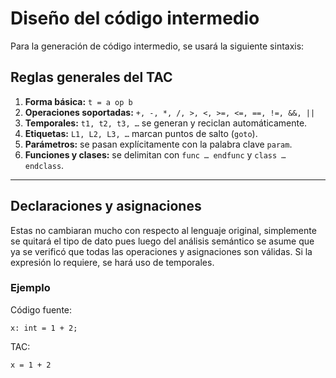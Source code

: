 # Diseño del código intermedio

Para la generación de código intermedio, se usará la siguiente sintaxis: 


## Reglas generales del TAC

1. **Forma básica:** `t = a op b`
2. **Operaciones soportadas:** `+, -, *, /, >, <, >=, <=, ==, !=, &&, ||`
3. **Temporales:** `t1, t2, t3, …` se generan y reciclan automáticamente.
4. **Etiquetas:** `L1, L2, L3, …` marcan puntos de salto (`goto`).
5. **Parámetros:** se pasan explícitamente con la palabra clave `param`.
6. **Funciones y clases:** se delimitan con `func … endfunc` y `class … endclass`.

---

## Declaraciones y asignaciones

Estas no cambiaran mucho con respecto al lenguaje original, simplemente se quitará el tipo de dato pues luego del análisis semántico se asume que ya se verificó que todas las operaciones y asignaciones son válidas. Si la expresión lo requiere, se hará uso de temporales. 

### Ejemplo

Código fuente:
```compiscript
x: int = 1 + 2;
```

TAC:
```compiscript
x = 1 + 2
```



